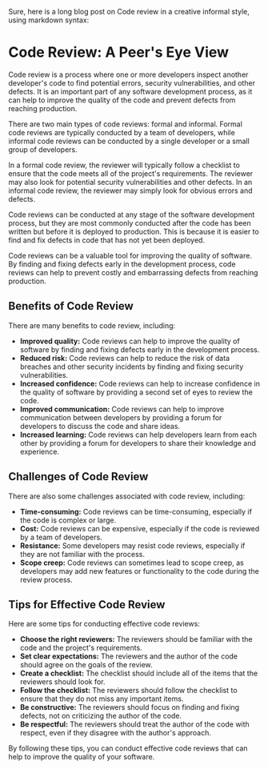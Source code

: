 Sure, here is a long blog post on Code review in a creative informal style, using markdown syntax:

# Code Review: A Peer's Eye View

Code review is a process where one or more developers inspect another developer's code to find potential errors, security vulnerabilities, and other defects. It is an important part of any software development process, as it can help to improve the quality of the code and prevent defects from reaching production.

There are two main types of code reviews: formal and informal. Formal code reviews are typically conducted by a team of developers, while informal code reviews can be conducted by a single developer or a small group of developers.

In a formal code review, the reviewer will typically follow a checklist to ensure that the code meets all of the project's requirements. The reviewer may also look for potential security vulnerabilities and other defects. In an informal code review, the reviewer may simply look for obvious errors and defects.

Code reviews can be conducted at any stage of the software development process, but they are most commonly conducted after the code has been written but before it is deployed to production. This is because it is easier to find and fix defects in code that has not yet been deployed.

Code reviews can be a valuable tool for improving the quality of software. By finding and fixing defects early in the development process, code reviews can help to prevent costly and embarrassing defects from reaching production.

## Benefits of Code Review

There are many benefits to code review, including:

* **Improved quality:** Code reviews can help to improve the quality of software by finding and fixing defects early in the development process.
* **Reduced risk:** Code reviews can help to reduce the risk of data breaches and other security incidents by finding and fixing security vulnerabilities.
* **Increased confidence:** Code reviews can help to increase confidence in the quality of software by providing a second set of eyes to review the code.
* **Improved communication:** Code reviews can help to improve communication between developers by providing a forum for developers to discuss the code and share ideas.
* **Increased learning:** Code reviews can help developers learn from each other by providing a forum for developers to share their knowledge and experience.

## Challenges of Code Review

There are also some challenges associated with code review, including:

* **Time-consuming:** Code reviews can be time-consuming, especially if the code is complex or large.
* **Cost:** Code reviews can be expensive, especially if the code is reviewed by a team of developers.
* **Resistance:** Some developers may resist code reviews, especially if they are not familiar with the process.
* **Scope creep:** Code reviews can sometimes lead to scope creep, as developers may add new features or functionality to the code during the review process.

## Tips for Effective Code Review

Here are some tips for conducting effective code reviews:

* **Choose the right reviewers:** The reviewers should be familiar with the code and the project's requirements.
* **Set clear expectations:** The reviewers and the author of the code should agree on the goals of the review.
* **Create a checklist:** The checklist should include all of the items that the reviewers should look for.
* **Follow the checklist:** The reviewers should follow the checklist to ensure that they do not miss any important items.
* **Be constructive:** The reviewers should focus on finding and fixing defects, not on criticizing the author of the code.
* **Be respectful:** The reviewers should treat the author of the code with respect, even if they disagree with the author's approach.

By following these tips, you can conduct effective code reviews that can help to improve the quality of your software.